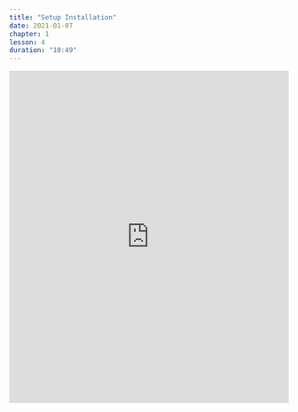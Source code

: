 ```yaml
---
title: "Setup Installation"
date: 2021-01-07
chapter: 1
lesson: 4
duration: "10:49"
---
```


<iframe width="100%" height="600" src="https://www.youtube.com/embed/z0z69Hb3wyY?list=PLlvgXQiqkT5DLERKVgnvdDXplyiR4Mp_-" title="YouTube video player" frameborder="0" allow="accelerometer; autoplay; clipboard-write; encrypted-media; gyroscope; picture-in-picture" allowfullscreen></iframe>
